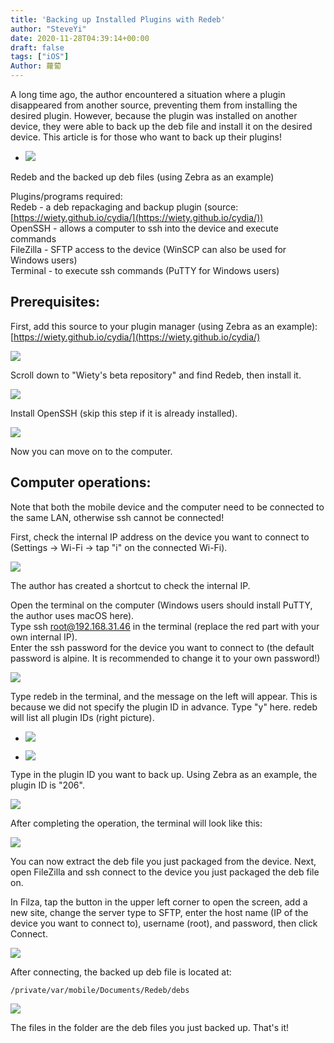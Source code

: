 ```yaml
---
title: 'Backing up Installed Plugins with Redeb'
author: "SteveYi"
date: 2020-11-28T04:39:14+00:00
draft: false
tags: ["iOS"]
Author: 蘿蔔
---
```


A long time ago, the author encountered a situation where a plugin disappeared from another source, preventing them from installing the desired plugin. However, because the plugin was installed on another device, they were able to back up the deb file and install it on the desired device. This article is for those who want to back up their plugins!

*   ![](https://static-a1.steveyi.net/media/blog/2020112105432588.png)
    

Redeb and the backed up deb files (using Zebra as an example)

Plugins/programs required:  
Redeb - a deb repackaging and backup plugin (source: [https://wiety.github.io/cydia/](https://wiety.github.io/cydia/))  
OpenSSH - allows a computer to ssh into the device and execute commands  
FileZilla - SFTP access to the device (WinSCP can also be used for Windows users)  
Terminal - to execute ssh commands (PuTTY for Windows users)

Prerequisites:
-----

First, add this source to your plugin manager (using Zebra as an example): [https://wiety.github.io/cydia/](https://wiety.github.io/cydia/)

![](https://static-a1.steveyi.net/media/blog/2020112106035462.png)

Scroll down to "Wiety's beta repository" and find Redeb, then install it.

![](https://static-a1.steveyi.net/media/blog/2020112106052890.png)

Install OpenSSH (skip this step if it is already installed).

![](https://static-a1.steveyi.net/media/blog/2020112106070556.png)

Now you can move on to the computer.

Computer operations:
-------

Note that both the mobile device and the computer need to be connected to the same LAN, otherwise ssh cannot be connected!

First, check the internal IP address on the device you want to connect to (Settings -> Wi-Fi -> tap "i" on the connected Wi-Fi).

![](https://static-a1.steveyi.net/media/blog/2020112802475870.jpeg)

The author has created a shortcut to check the internal IP.

Open the terminal on the computer (Windows users should install PuTTY, the author uses macOS here).  
Type ssh root@192.168.31.46 in the terminal (replace the red part with your own internal IP).  
Enter the ssh password for the device you want to connect to (the default password is alpine. It is recommended to change it to your own password!)

![](https://static-a1.steveyi.net/media/blog/2020112802562966.png)

Type redeb in the terminal, and the message on the left will appear. This is because we did not specify the plugin ID in advance. Type "y" here. redeb will list all plugin IDs (right picture).

*   ![](https://static-a1.steveyi.net/media/blog/2020112803005671.png)
    
*   ![](https://static-a1.steveyi.net/media/blog/2020112803010555.png)
    

Type in the plugin ID you want to back up. Using Zebra as an example, the plugin ID is "206".

![](https://static-a1.steveyi.net/media/blog/2020112803044464.png)

After completing the operation, the terminal will look like this:

![](https://static-a1.steveyi.net/media/blog/2020112803075785.png)

You can now extract the deb file you just packaged from the device. Next, open FileZilla and ssh connect to the device you just packaged the deb file on.

In Filza, tap the button in the upper left corner to open the screen, add a new site, change the server type to SFTP, enter the host name (IP of the device you want to connect to), username (root), and password, then click Connect.

![](https://static-a1.steveyi.net/media/blog/2020112803123820.png)

After connecting, the backed up deb file is located at:

```
/private/var/mobile/Documents/Redeb/debs
```

![](https://static-a1.steveyi.net/media/blog/2020112803211495.png)

The files in the folder are the deb files you just backed up. That's it!
